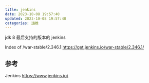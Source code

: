```yaml
---
title: jenkins
date: 2023-10-08 19:57:40
updated: 2023-10-08 19:57:40
categories: 运维
---
```


jdk 8 最后支持的版本的 jenkins

Index of /war-stable/2.346.1
<https://get.jenkins.io/war-stable/2.346.1/>

## 参考

Jenkins
<https://www.jenkins.io/>
